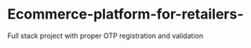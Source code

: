 # Ecommerce-platform-for-retailers-
Full stack project with proper OTP registration and validation 
